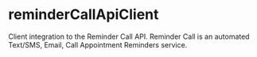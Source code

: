# reminderCallApiClient
Client integration to the Reminder Call API. Reminder Call is an automated Text/SMS, Email, Call Appointment Reminders service.
